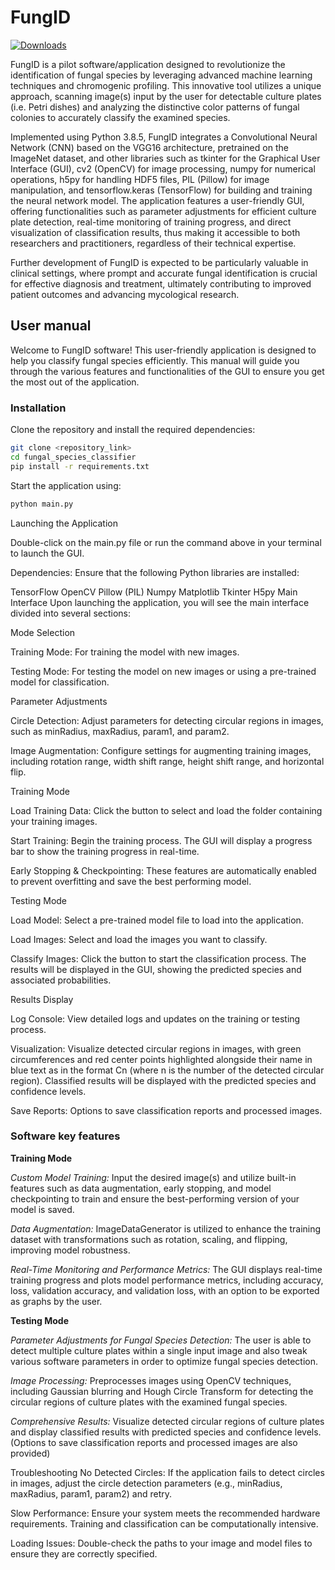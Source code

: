 # FungID

[![Downloads](https://img.shields.io/github/downloads/konskons11/FungID/total?style=flat-square)](https://github.com/konskons11/FungID/releases/)

FungID is a pilot software/application designed to revolutionize the identification of fungal species by leveraging advanced machine learning techniques and chromogenic profiling. This innovative tool utilizes a unique approach, scanning image(s) input by the user for detectable culture plates (i.e. Petri dishes) and analyzing the distinctive color patterns of fungal colonies to accurately classify the examined species. 

Implemented using Python 3.8.5, FungID integrates a Convolutional Neural Network (CNN) based on the VGG16 architecture, pretrained on the ImageNet dataset, and other libraries such as tkinter for the Graphical User Interface (GUI), cv2 (OpenCV) for image processing, numpy for numerical operations, h5py for handling HDF5 files, PIL (Pillow) for image manipulation, and tensorflow.keras (TensorFlow) for building and training the neural network model. The application features a user-friendly GUI, offering functionalities such as parameter adjustments for efficient culture plate detection, real-time monitoring of training progress, and direct visualization of classification results, thus making it accessible to both researchers and practitioners, regardless of their technical expertise. 

Further development of FungID is expected to be particularly valuable in clinical settings, where prompt and accurate fungal identification is crucial for effective diagnosis and treatment, ultimately contributing to improved patient outcomes and advancing mycological research.

## User manual

Welcome to FungID software! This user-friendly application is designed to help you classify fungal species efficiently. This manual will guide you through the various features and functionalities of the GUI to ensure you get the most out of the application.

### Installation

Clone the repository and install the required dependencies:

```sh
git clone <repository_link>
cd fungal_species_classifier
pip install -r requirements.txt
```

Start the application using:

```sh
python main.py
```

Launching the Application

Double-click on the main.py file or run the command above in your terminal to launch the GUI.

Dependencies: Ensure that the following Python libraries are installed:

TensorFlow
OpenCV
Pillow (PIL)
Numpy
Matplotlib
Tkinter
H5py
Main Interface
Upon launching the application, you will see the main interface divided into several sections:

Mode Selection

Training Mode: For training the model with new images.

Testing Mode: For testing the model on new images or using a pre-trained model for classification.

Parameter Adjustments

Circle Detection: Adjust parameters for detecting circular regions in images, such as minRadius, maxRadius, param1, and param2.

Image Augmentation: Configure settings for augmenting training images, including rotation range, width shift range, height shift range, and horizontal flip.

Training Mode

Load Training Data: Click the button to select and load the folder containing your training images.

Start Training: Begin the training process. The GUI will display a progress bar to show the training progress in real-time.

Early Stopping & Checkpointing: These features are automatically enabled to prevent overfitting and save the best performing model.

Testing Mode

Load Model: Select a pre-trained model file to load into the application.

Load Images: Select and load the images you want to classify.

Classify Images: Click the button to start the classification process. The results will be displayed in the GUI, showing the predicted species and associated probabilities.

Results Display

Log Console: View detailed logs and updates on the training or testing process.

Visualization: Visualize detected circular regions in images, with green circumferences and red center points highlighted alongside their name in blue text as in the format Cn (where n is the number of the detected circular region). Classified results will be displayed with the predicted species and confidence levels.

Save Reports: Options to save classification reports and processed images.

### Software key features

**Training Mode**

_Custom Model Training:_ Input the desired image(s) and utilize built-in features such as data augmentation, early stopping, and model checkpointing to train and ensure the best-performing version of your model is saved.

_Data Augmentation:_ ImageDataGenerator is utilized to enhance the training dataset with transformations such as rotation, scaling, and flipping, improving model robustness.

_Real-Time Monitoring and Performance Metrics:_ The GUI displays real-time training progress and plots model performance metrics, including accuracy, loss, validation accuracy, and validation loss, with an option to be exported as graphs by the user.

**Testing Mode**

_Parameter Adjustments for Fungal Species Detection:_ The user is able to detect multiple culture plates within a single input image and also tweak various software parameters in order to optimize fungal species detection.

_Image Processing:_ Preprocesses images using OpenCV techniques, including Gaussian blurring and Hough Circle Transform for detecting the circular regions of culture plates with the examined fungal species.

_Comprehensive Results:_ Visualize detected circular regions of culture plates and display classified results with predicted species and confidence levels. (Options to save classification reports and processed images are also provided)

Troubleshooting
No Detected Circles: If the application fails to detect circles in images, adjust the circle detection parameters (e.g., minRadius, maxRadius, param1, param2) and retry.

Slow Performance: Ensure your system meets the recommended hardware requirements. Training and classification can be computationally intensive.

Loading Issues: Double-check the paths to your image and model files to ensure they are correctly specified.
 
